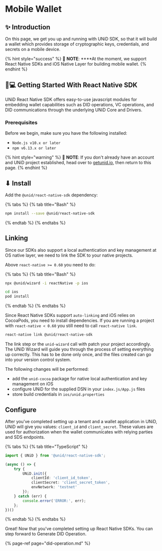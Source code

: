 # Mobile Wallet

## ✨ Introduction

On this page, we get you up and running with UNiD SDK, so that it will build a wallet which provides storage of cryptographic keys, credentials, and secrets on a mobile device.

{% hint style="success" %}
🧠 **NOTE**: ****At the moment, we support React Native SDKs and iOS Native Layer for building mobile wallet.
{% endhint %}

## 👨💻 Getting Started With React Native SDK

UNiD React Native SDK offers easy-to-use javascript modules for embedding wallet capabilities such as DID operations, VC operations, and DID communications through the underlying UNiD Core and Drivers.

### **Prerequisites**

Before we begin, make sure you have the following installed:

* `Node.js v10.x or later`
* `npm v6.13.x or later`

{% hint style="warning" %}
🧠 **NOTE**: If you don't already have an account and UNiD project established, head over to [getunid.io](https://docs.getunid.io), then return to this page.
{% endhint %}

## ⬇ Install

Add the `@unid/react-native-sdk` dependency:

{% tabs %}
{% tab title="Bash" %}
```bash
npm install --save @unid/react-native-sdk
```
{% endtab %}
{% endtabs %}

## Linking

Since our SDKs also support a local authentication and key management at OS native layer, we need to link the SDK to your native projects.

Above `react-native >= 0.60` you need to do:

{% tabs %}
{% tab title="Bash" %}
```bash
npx @unid/wizard -i reactNative -p ios

cd ios
pod install
```
{% endtab %}
{% endtabs %}

Since React Native SDKs support `auto-linking` and iOS relies on CocoaPods, you need to install dependencies. If you are running a project with `react-native < 0.60` you still need to call `react-native link`.

```bash
react-native link @unid/react-native-sdk
```

The link step or the `unid-wizard` call with patch your project accordingly. The UNiD Wizard will guide you through the process of setting everything up correctly. This has to be done only once, and the files created can go into your version control system.

The following changes will be performed:

* add the `unid-cocoa` package for native local authentication and key management on iOS
* configure UNiD for the supplied DSN in your `index.js/App.js` files
* store build credentials in `ios/unid.properties`

## Configure

After you've completed setting up a tenant and a wallet application in UNiD, UNiD will give you values: `client_id` and `client_secret`. These values are used for authorization when the wallet communicates with relying parties and SDS endpoints.

{% tabs %}
{% tab title="TypeScript" %}
```typescript
import { UNiD } from '@unid/react-native-sdk';

(async () => {
    try {
        UNiD.init({
            clientId: 'client_id_token',
            clientSecret: 'client_secret_token',
            envNetwork: 'testnet'
        });
    } catch (err) {
        console.error('ERROR:', err);
    };
})()
```
{% endtab %}
{% endtabs %}

Great! Now that you've completed setting up React Native SDKs. You can step forward to Generate DID Operation.

{% page-ref page="did-operation.md" %}

